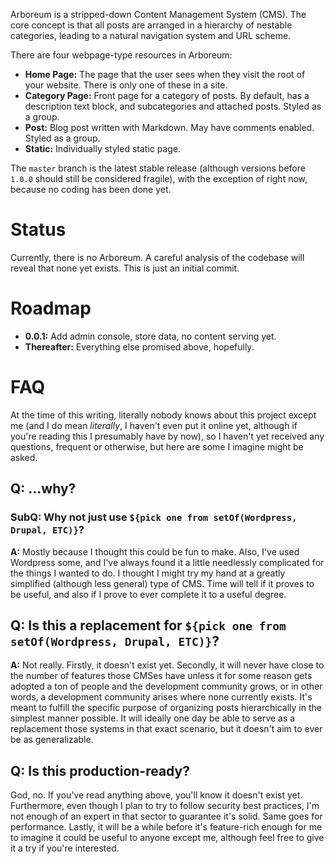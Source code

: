 Arboreum is a stripped-down Content Management System (CMS). The core concept is that all posts are arranged in a hierarchy of nestable categories, leading to a natural navigation system and URL scheme.

There are four webpage-type resources in Arboreum:
 - **Home Page:** The page that the user sees when they visit the root of your website. There is only one of these in a site.
 - **Category Page:** Front page for a category of posts. By default, has a description text block, and  subcategories and attached posts. Styled as a group.
 - **Post:** Blog post written with Markdown. May have comments enabled. Styled as a group.
 - **Static:** Individually styled static page.

The `master` branch is the latest stable release (although versions before `1.0.0` should still be considered fragile), with the exception of right now, because no coding has been done yet.

# Status
Currently, there is no Arboreum. A careful analysis of the codebase will reveal that none yet exists. This is just an initial commit.

# Roadmap
 - **0.0.1:** Add admin console, store data, no content serving yet.
 - **Thereafter:** Everything else promised above, hopefully.

# FAQ
At the time of this writing, literally nobody knows about this project except me (and I do mean *literally*, I haven't even put it online yet, although if you're reading this I presumably have by now), so I haven't yet received any questions, frequent or otherwise, but here are some I imagine might be asked.

## Q: ...why?
### SubQ: Why not just use `${pick one from setOf(Wordpress, Drupal, ETC)}`?
**A:** Mostly because I thought this could be fun to make. Also, I've used Wordpress some, and I've always found it a little needlessly complicated for the things I wanted to do. I thought I might try my hand at a greatly simplified (although less general) type of CMS. Time will tell if it proves to be useful, and also if I prove to ever complete it to a useful degree.
## Q: Is this a replacement for `${pick one from setOf(Wordpress, Drupal, ETC)}`?
**A:** Not really. Firstly, it doesn't exist yet. Secondly, it will never have close to the number of features those CMSes have unless it for some reason gets adopted a ton of people and the development community grows, or in other words, a development community arises where none currently exists. It's meant to fulfill the specific purpose of organizing posts hierarchically in the simplest manner possible. It will ideally one day be able to  serve as a replacement those systems in that exact scenario, but it doesn't aim to ever be as generalizable.
## Q: Is this production-ready?
God, no. If you've read anything above, you'll know it doesn't exist yet. Furthermore, even though I plan to try to follow security best practices, I'm not enough of an expert in that sector to guarantee it's solid. Same goes for performance. Lastly, it will be a while before it's feature-rich enough for me to imagine it could be useful to anyone except me, although feel free to give it a try if you're interested.